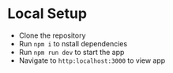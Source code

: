 # Local Setup

- Clone the repository
- Run `npm i` to nstall dependencies
- Run `npm run dev` to start the app
- Navigate to `http:localhost:3000` to view app
